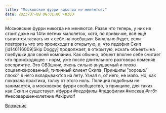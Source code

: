 ```yaml
---
title: "Московские фурри никогда не меняются."
date: 2023-07-08 06:01:00 +0300
---
```


Московские фурри никогда не меняются.
Разве что теперь, у них не стоит даже на 14ти летних малолеток, хотя, по привычке, всё ещё пытаются таскать их к себе на поебушки.
Банально будет, если повторить что это происходит в открытую, и, что педофил Скип [id146116009|Skip Doggy] продолжает, в открытую, искать объекты на поебушки для своей компании.
Как обычно, объект вполне себе считает что происходящее - норм, уже после длительного разговора поменяв восприятие. Это ОВЗшник, очень сильно внушаемый и плохо социализированный, типичный клиент Скипа. Принципы "хорошо/плохо" в него вкладываются на лету.
Узнал я, от него, не мало. Но, как показала практика, толку от этого ноль. Полиция подобным не занимается, а московское фурри сообщество, в принципе, для таких как Скип и существует.
#фурри #педофилы #педофилия #москва #лгбт #несовершеннолетние #skipwolf

[Вложение](/assets/vk_photos/4/9LbL8RRbepg.jpg)
